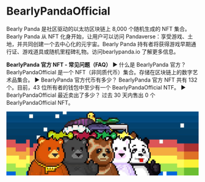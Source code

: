 # BearlyPandaOfficial

Bearly Panda 是社区驱动的以太坊区块链上 8,000 个随机生成的 NFT 集合。Bearly Panda 从 NFT 化身开始，让用户可以访问 Pandaverse：享受游戏、土地，并共同创建一个去中心化的元宇宙。Bearly Panda 持有者将获得游戏早期通行证、游戏道具或随机里程碑礼物。访问bearlypanda.io 了解更多信息。

**BearlyPanda 官方 NFT - 常见问题（FAQ）**
▶ 什么是 BearlyPanda 官方？
BearlyPandaOfficial 是一个 NFT（非同质代币）集合。存储在区块链上的数字艺术品集合。
▶ BearlyPanda 官方代币有多少？
BearlyPanda 官方 NFT 共有 132 个。目前，43 位所有者的钱包中至少有一个 BearlyPandaOfficial NTF。
▶ BearlyPandaOfficial 最近卖出了多少？
过去 30 天内售出 0 个 BearlyPandaOfficial NFT。

![1500x500](1500x500.jpg)
